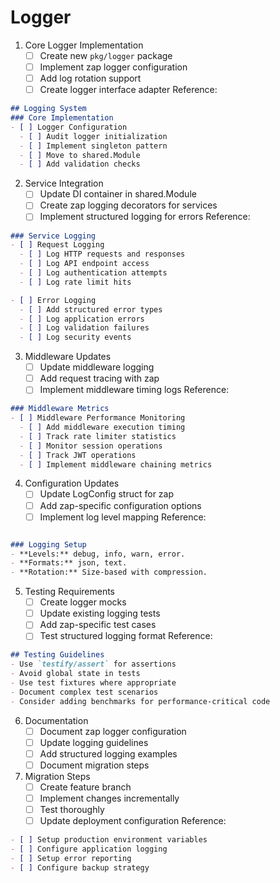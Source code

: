 # Logger

1. Core Logger Implementation
   - [ ] Create new `pkg/logger` package
   - [ ] Implement zap logger configuration
   - [ ] Add log rotation support
   - [ ] Create logger interface adapter
   Reference: 
   
```3:9:docs/todo/observability.md
## Logging System
### Core Implementation
- [ ] Logger Configuration
  - [ ] Audit logger initialization
  - [ ] Implement singleton pattern
  - [ ] Move to shared.Module
  - [ ] Add validation checks
```


2. Service Integration
   - [ ] Update DI container in shared.Module
   - [ ] Create zap logging decorators for services
   - [ ] Implement structured logging for errors
   Reference:
   
```11:22:docs/todo/observability.md
### Service Logging
- [ ] Request Logging
  - [ ] Log HTTP requests and responses
  - [ ] Log API endpoint access
  - [ ] Log authentication attempts
  - [ ] Log rate limit hits

- [ ] Error Logging
  - [ ] Add structured error types
  - [ ] Log application errors
  - [ ] Log validation failures
  - [ ] Log security events
```


3. Middleware Updates
   - [ ] Update middleware logging
   - [ ] Add request tracing with zap
   - [ ] Implement middleware timing logs
   Reference:
   
```45:51:docs/todo/observability.md
### Middleware Metrics
- [ ] Middleware Performance Monitoring
  - [ ] Add middleware execution timing
  - [ ] Track rate limiter statistics
  - [ ] Monitor session operations
  - [ ] Track JWT operations
  - [ ] Implement middleware chaining metrics
```


4. Configuration Updates
   - [ ] Update LogConfig struct for zap
   - [ ] Add zap-specific configuration options
   - [ ] Implement log level mapping
   Reference:
   
```64:69:docs/todo/configuration.md

### Logging Setup
- **Levels:** debug, info, warn, error.
- **Formats:** json, text.
- **Rotation:** Size-based with compression.

```


5. Testing Requirements
   - [ ] Create logger mocks
   - [ ] Update existing logging tests
   - [ ] Add zap-specific test cases
   - [ ] Test structured logging format
   Reference:
   
```69:74:docs/todo/testing.md
## Testing Guidelines
- Use `testify/assert` for assertions
- Avoid global state in tests
- Use test fixtures where appropriate
- Document complex test scenarios
- Consider adding benchmarks for performance-critical code
```


6. Documentation
   - [ ] Document zap logger configuration
   - [ ] Update logging guidelines
   - [ ] Add structured logging examples
   - [ ] Document migration steps

7. Migration Steps
   - [ ] Create feature branch
   - [ ] Implement changes incrementally
   - [ ] Test thoroughly
   - [ ] Update deployment configuration
   Reference:
   
```37:40:docs/todo/deployment.md
- [ ] Setup production environment variables
- [ ] Configure application logging
- [ ] Setup error reporting
- [ ] Configure backup strategy
```
